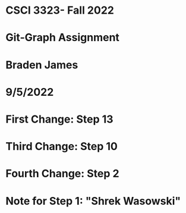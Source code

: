 # CSCI 3323- Fall 2022
# Git-Graph Assignment
# Braden James
# 9/5/2022
# First Change: Step 13
# Third Change: Step 10
# Fourth Change: Step 2
# Note for Step 1: "Shrek Wasowski"